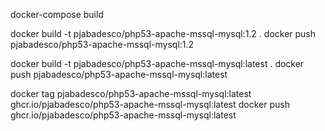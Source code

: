 docker-compose build

docker build -t pjabadesco/php53-apache-mssql-mysql:1.2 .
docker push pjabadesco/php53-apache-mssql-mysql:1.2

docker build -t pjabadesco/php53-apache-mssql-mysql:latest .
docker push pjabadesco/php53-apache-mssql-mysql:latest

docker tag pjabadesco/php53-apache-mssql-mysql:latest ghcr.io/pjabadesco/php53-apache-mssql-mysql:latest
docker push ghcr.io/pjabadesco/php53-apache-mssql-mysql:latest
